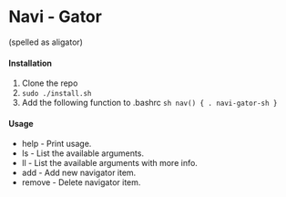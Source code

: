 # Navi - Gator
(spelled as aligator)

#### Installation

1. Clone the repo
2. `sudo ./install.sh`
3. Add the following function to .bashrc
`sh
    nav() {
      . navi-gator-sh
    }
`

#### Usage

- help       - Print usage.
- ls         - List the available arguments.
- ll         - List the available arguments with more info.
- add        - Add new navigator item.
- remove     - Delete navigator item.

